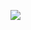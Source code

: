 ![](https://www.plantuml.com/plantuml/proxy?cache=no&src=https://raw.githubusercontent.com/oleksandrblazhko/ai-214-lukachinskij/Laboratory-Work-7/2-SoftwareDesign/2.7-PlantUML/UML-ConceptClasses.puml)
